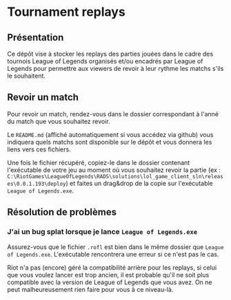 # Tournament replays

## Présentation

Ce dépôt vise à stocker les replays des parties
jouées dans le cadre des tournois League of Legends
organisés et/ou encadrés par League of Legends pour
permettre aux viewers de revoir à leur rythme les
matchs s'ils le souhaitent.

## Revoir un match

Pour revoir un match, rendez-vous dans le dossier
correspondant à l'anné du match que vous souhaitez
revoir.

Le `README.md` (affiché automatiquement si vous accédez
via github) vous indiquera quels matchs sont disponible
sur le dépôt et vous donnera les liens vers ces fichiers.

Une fois le fichier récupéré, copiez-le dans le dossier
contenant l'exécutable de votre jeu au moment où vous
souhaitez revoir la partie (ex :
`C:\RiotGames\LeagueOfLegends\RADS\solutions\lol_game_client_sln\releases\0.0.1.193\deploy`)
et faites un drag&drop de la copie sur l'exécutable
`League of Legends.exe`.

## Résolution de problèmes

### J'ai un bug splat lorsque je lance `League of Legends.exe`

Assurez-vous que le fichier `.rofl` est bien dans le même
dossier que `League of Legends.exe`. L'exécutable
rencontrera une erreur si ce n'est pas le cas.

Riot n'a pas (encore) géré la compatibilité arrière pour
les replays, si celui que vous voulez lancer est trop
ancien, il est probable qu'il ne soit plus compatible
avec la version de League of Legends que vous avez. On
ne peut malheureusement rien faire pour vous à ce niveau-là.
